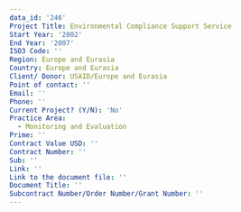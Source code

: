 ```yaml
---
data_id: '246'
Project Title: Environmental Compliance Support Service
Start Year: '2002'
End Year: '2007'
ISO3 Code: ''
Region: Europe and Eurasia
Country: Europe and Eurasia
Client/ Donor: USAID/Europe and Eurasia
Point of contact: ''
Email: ''
Phone: ''
Current Project? (Y/N): 'No'
Practice Area:
  - Monitoring and Evaluation
Prime: ''
Contract Value USD: ''
Contract Number: ''
Sub: ''
Link: ''
Link to the document file: ''
Document Title: ''
Subcontract Number/Order Number/Grant Number: ''
---
```

